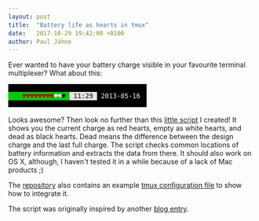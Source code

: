 ```yaml
---
layout: post
title:  "Battery life as hearts in tmux"
date:   2017-10-29 19:42:00 +0100
author: Paul Jähne
---
```


Ever wanted to have your battery charge visible in your favourite terminal multiplexer? What about this:

![Battery life shown as hearts in tmux](https://github.com/SethosII/tmux-batterylife/raw/master/example.png)

Looks awesome? Then look no further than this [little script](https://github.com/SethosII/tmux-batterylife) I created! It shows you the current charge as red hearts, empty as white hearts, and dead as black hearts. Dead means the difference between the design charge and the last full charge. The script checks common locations of battery information and extracts the data from there. It should also work on OS X, although, I haven't tested it in a while because of a lack of Mac products ;)

The [repository](https://github.com/SethosII/tmux-batterylife) also contains an example [tmux configuration file](https://github.com/SethosII/tmux-batterylife/blob/master/example_tmux.conf) to show how to integrate it.

The script was originally inspired by another [blog entry](https://aaronlasseigne.com/2012/10/15/battery-life-in-the-land-of-tmux/).
